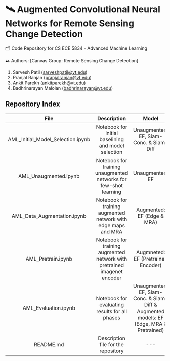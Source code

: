 # :artificial_satellite: Augmented Convolutional Neural Networks for Remote Sensing Change Detection 

:card_index_dividers: Code Repository for CS ECE 5834 - Advanced Machine Learning 

:black_nib: Authors: [Canvas Group: Remote Sensing Change Detection]
1. Sarvesh Patil (sarveshpatil@vt.edu) 
2. Pranjal Ranjan (pranjalranjan@vt.edu)
3. Ankit Parekh (ankitparekh@vt.edu)
4. Badhrinarayan Malolan (badhrinarayan@vt.edu) 

## Repository Index

|              **File**             |                              **Description**                             |                                         **Model**                                         |                                 **Challenge**                                |
|:---------------------------------:|:------------------------------------------------------------------------:|:-----------------------------------------------------------------------------------------:|:----------------------------------------------------------------------------:|
| AML_Initial_Model_Selection.ipynb |            Notebook for initial baselining and model selection           |                         Unaugmented: EF, Siam-Conc.   & Siam-Diff                         |                               Original Dataset                               |
|       AML_Unaugmented.ipynb       |     Notebook for training unaugmented networks for few-shot learning     |                                      Unaugmented: EF                                      |                               Few-shot learning                              |
|    AML_Data_Augmentation.ipynb    |      Notebook for training augmented network with edge maps and MRA      |                                 Augmented: EF (Edge & MRA)                                |                     Original Dataset & Few-shot learning                     |
|         AML_Pretrain.ipynb        | Notebook for training augmented network with pretrained imagenet encoder |                            Augmneted: EF (Pretrained   Encoder)                           |                     Original Dataset & Few-shot learning                     |
|        AML_Evaluation.ipynb       |              Notebook for evaluating results for all phases              | Unaugmented: EF, Siam-Conc.   & Siam-Diff & Augmented models: EF (Edge, MRA & Pretrained) | Original Dataset, Few-shot learning, Noise Robustification & Dataset   Shift |
|             README.md             |                    Description file for the repository                   |                                            ---                                            |                                      ---                                     |                                 
